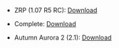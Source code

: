 * ZRP (1.07 R5 RC): [Download](http://www.metacognix.com/files/stlkrsoc/index.html#ZRP1.07)

* Complete: [Download](https://www.moddb.com/mods/stalker-complete-2009)

* Autumn Aurora 2 (2.1): [Download](https://www.moddb.com/mods/autumn-aurora-compilation-mod)
